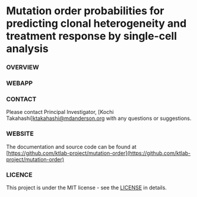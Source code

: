 # Mutation order probabilities for predicting clonal heterogeneity and treatment response by single-cell analysis

### OVERVIEW

### WEBAPP

### CONTACT
Please contact Principal Investigator, [Kochi Takahashi]<ktakahashi@mdanderson.org> with any questions or suggestions.

### WEBSITE
The documentation and source code can be found at [https://github.com/ktlab-project/mutation-order](https://github.com/ktlab-project/mutation-order)

### LICENCE
This project is under the MIT license - see the [LICENSE](https://github.com/ktlab-project/mutation-order/blob/main/LICENSE) in details.

